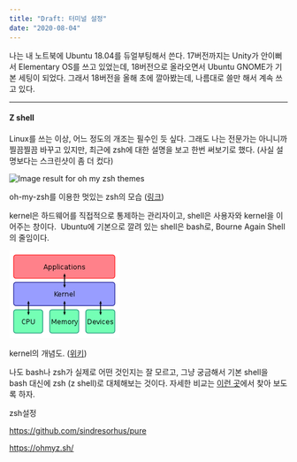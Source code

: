 ```yaml
---
title: "Draft: 터미널 설정"
date: "2020-08-04"
---
```


나는 내 노트북에 Ubuntu 18.04를 듀얼부팅해서 쓴다. 17버전까지는 Unity가 안이뻐서 Elementary OS를 쓰고 있었는데, 18버전으로 올라오면서 Ubuntu GNOME가 기본 세팅이 되었다. 그래서 18버전을 올해 초에 깔아봤는데, 나름대로 쓸만 해서 계속 쓰고 있다.

* * *

#### Z shell

Linux를 쓰는 이상, 어느 정도의 개조는 필수인 듯 싶다. 그래도 나는 전문가는 아니니까 찔끔찔끔 바꾸고 있지만, 최근에 zsh에 대한 설명을 보고 한번 써보기로 했다. (사실 설명보다는 스크린샷이 좀 더 컸다)

![Image result for oh my zsh themes](https://camo.githubusercontent.com/eb98fd54a8650aa6c2b822430ff2337695f9db5f/687474703a2f2f692e696d6775722e636f6d2f445833427079632e6a7067)

oh-my-zsh를 이용한 멋있는 zsh의 모습 ([링크](https://gist.github.com/shaykalyan/cd276a7d812dd393caf1))

kernel은 하드웨어를 직접적으로 통제하는 관리자이고, shell은 사용자와 kernel을 이어주는 창이다.  Ubuntu에 기본으로 깔려 있는 shell은 bash로, Bourne Again Shell의 줄임이다.

![](images/200px-Kernel_Layout.svg.png)

kernel의 개념도. ([위키](https://en.wikipedia.org/wiki/Kernel_(operating_system)))

나도 bash나 zsh가 실제로 어떤 것인지는 잘 모르고, 그냥 궁금해서 기본 shell을 bash 대신에 zsh (z shell)로 대체해보는 것이다. 자세한 비교는 [이런 곳](https://stackabuse.com/zsh-vs-bash/)에서 찾아 보도록 하자.  

zsh설정

https://github.com/sindresorhus/pure

https://ohmyz.sh/
